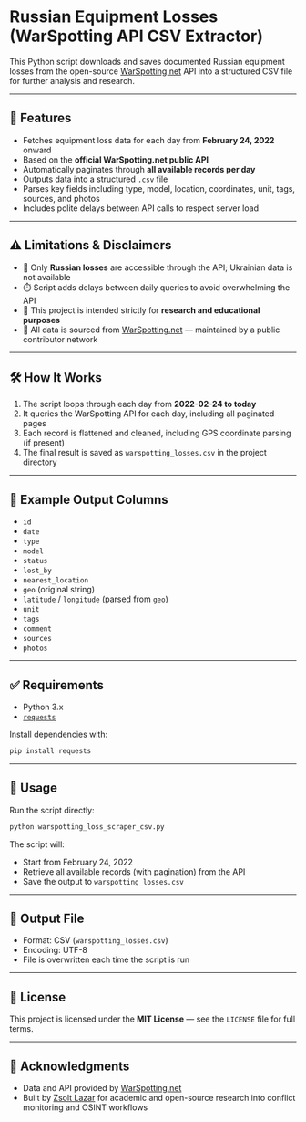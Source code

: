 # Russian Equipment Losses (WarSpotting API CSV Extractor)

This Python script downloads and saves documented Russian equipment losses from the open-source [WarSpotting.net](https://ukr.warspotting.net) API into a structured CSV file for further analysis and research.

---

## 🔧 Features

- Fetches equipment loss data for each day from **February 24, 2022** onward
- Based on the **official WarSpotting.net public API**
- Automatically paginates through **all available records per day**
- Outputs data into a structured `.csv` file
- Parses key fields including type, model, location, coordinates, unit, tags, sources, and photos
- Includes polite delays between API calls to respect server load

---

## ⚠️ Limitations & Disclaimers

- 📅 Only **Russian losses** are accessible through the API; Ukrainian data is not available
- ⏱️ Script adds delays between daily queries to avoid overwhelming the API
- 🧪 This project is intended strictly for **research and educational purposes**
- 💬 All data is sourced from [WarSpotting.net](https://ukr.warspotting.net) — maintained by a public contributor network

---

## 🛠️ How It Works

1. The script loops through each day from **2022-02-24 to today**
2. It queries the WarSpotting API for each day, including all paginated pages
3. Each record is flattened and cleaned, including GPS coordinate parsing (if present)
4. The final result is saved as `warspotting_losses.csv` in the project directory

---

## 📄 Example Output Columns

- `id`
- `date`
- `type`
- `model`
- `status`
- `lost_by`
- `nearest_location`
- `geo` (original string)
- `latitude` / `longitude` (parsed from `geo`)
- `unit`
- `tags`
- `comment`
- `sources`
- `photos`

---

## ✅ Requirements

- Python 3.x
- [`requests`](https://pypi.org/project/requests/)

Install dependencies with:

```bash
pip install requests
````

---

## 🚀 Usage

Run the script directly:

```bash
python warspotting_loss_scraper_csv.py
```

The script will:

* Start from February 24, 2022
* Retrieve all available records (with pagination) from the API
* Save the output to `warspotting_losses.csv`

---

## 📂 Output File

* Format: CSV (`warspotting_losses.csv`)
* Encoding: UTF-8
* File is overwritten each time the script is run

---

## 📄 License

This project is licensed under the **MIT License** — see the `LICENSE` file for full terms.

---

## 🙏 Acknowledgments

* Data and API provided by [WarSpotting.net](https://ukr.warspotting.net)
* Built by [Zsolt Lazar](https://medium.com/@zsoltlazar) for academic and open-source research into conflict monitoring and OSINT workflows
